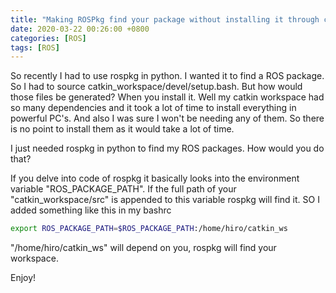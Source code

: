 ```yaml
---
title: "Making ROSPkg find your package without installing it through catkin build"
date: 2020-03-22 00:26:00 +0800
categories: [ROS]
tags: [ROS]
---
```


So recently I had to use rospkg in python. I wanted it to find a ROS package. So I had to source catkin_workspace/devel/setup.bash. But how would those files be generated? When you install it. Well my catkin workspace had so many dependencies and it took a lot of time to install everything in powerful PC's. And also I was sure I won't be needing any of them. So there is no point to install them as it would take a lot of time. 

I just needed rospkg in python to find my ROS packages. How would you do that?

If you delve into code of rospkg it basically looks into the environment variable "ROS_PACKAGE_PATH". If the full path of your "catkin_workspace/src" is appended to this variable rospkg will find it. SO I added something like this in my bashrc 

```bash
export ROS_PACKAGE_PATH=$ROS_PACKAGE_PATH:/home/hiro/catkin_ws
```

"/home/hiro/catkin_ws" will depend on you, rospkg will find your workspace.

Enjoy!





































 